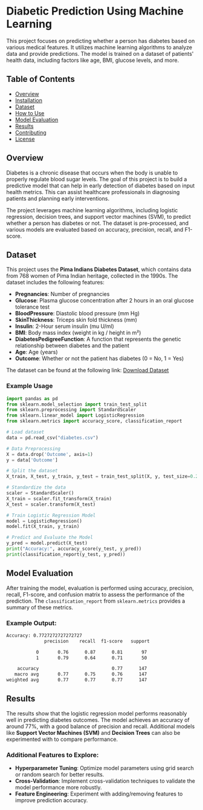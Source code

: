 # Diabetic Prediction Using Machine Learning

This project focuses on predicting whether a person has diabetes based on various medical features. It utilizes machine learning algorithms to analyze data and provide predictions. The model is trained on a dataset of patients' health data, including factors like age, BMI, glucose levels, and more.

## Table of Contents

- [Overview](#overview)
- [Installation](#installation)
- [Dataset](#dataset)
- [How to Use](#how-to-use)
- [Model Evaluation](#model-evaluation)
- [Results](#results)
- [Contributing](#contributing)
- [License](#license)

## Overview

Diabetes is a chronic disease that occurs when the body is unable to properly regulate blood sugar levels. The goal of this project is to build a predictive model that can help in early detection of diabetes based on input health metrics. This can assist healthcare professionals in diagnosing patients and planning early interventions.

The project leverages machine learning algorithms, including logistic regression, decision trees, and support vector machines (SVM), to predict whether a person has diabetes or not. The dataset is pre-processed, and various models are evaluated based on accuracy, precision, recall, and F1-score.

## Dataset

This project uses the **Pima Indians Diabetes Dataset**, which contains data from 768 women of Pima Indian heritage, collected in the 1990s. The dataset includes the following features:

- **Pregnancies**: Number of pregnancies
- **Glucose**: Plasma glucose concentration after 2 hours in an oral glucose tolerance test
- **BloodPressure**: Diastolic blood pressure (mm Hg)
- **SkinThickness**: Triceps skin fold thickness (mm)
- **Insulin**: 2-Hour serum insulin (mu U/ml)
- **BMI**: Body mass index (weight in kg / height in m²)
- **DiabetesPedigreeFunction**: A function that represents the genetic relationship between diabetes and the patient
- **Age**: Age (years)
- **Outcome**: Whether or not the patient has diabetes (0 = No, 1 = Yes)

The dataset can be found at the following link:
[Download Dataset](https://raw.githubusercontent.com/jbrownlee/Datasets/master/pima-indians-diabetes.data.csv)

### Example Usage

```python
import pandas as pd
from sklearn.model_selection import train_test_split
from sklearn.preprocessing import StandardScaler
from sklearn.linear_model import LogisticRegression
from sklearn.metrics import accuracy_score, classification_report

# Load dataset
data = pd.read_csv("diabetes.csv")

# Data Preprocessing
X = data.drop('Outcome', axis=1)
y = data['Outcome']

# Split the dataset
X_train, X_test, y_train, y_test = train_test_split(X, y, test_size=0.2, random_state=42)

# Standardize the data
scaler = StandardScaler()
X_train = scaler.fit_transform(X_train)
X_test = scaler.transform(X_test)

# Train Logistic Regression Model
model = LogisticRegression()
model.fit(X_train, y_train)

# Predict and Evaluate the Model
y_pred = model.predict(X_test)
print("Accuracy:", accuracy_score(y_test, y_pred))
print(classification_report(y_test, y_pred))
```

## Model Evaluation

After training the model, evaluation is performed using accuracy, precision, recall, F1-score, and confusion matrix to assess the performance of the prediction. The `classification_report` from `sklearn.metrics` provides a summary of these metrics.

### Example Output:

```bash
Accuracy: 0.7727272727272727
              precision    recall  f1-score   support

           0       0.76      0.87      0.81       97
           1       0.79      0.64      0.71       50

    accuracy                           0.77      147
   macro avg       0.77      0.75      0.76      147
weighted avg       0.77      0.77      0.77      147
```

## Results

The results show that the logistic regression model performs reasonably well in predicting diabetes outcomes. The model achieves an accuracy of around 77%, with a good balance of precision and recall. Additional models like **Support Vector Machines (SVM)** and **Decision Trees** can also be experimented with to compare performance.

### Additional Features to Explore:

- **Hyperparameter Tuning**: Optimize model parameters using grid search or random search for better results.
- **Cross-Validation**: Implement cross-validation techniques to validate the model performance more robustly.
- **Feature Engineering**: Experiment with adding/removing features to improve prediction accuracy.
